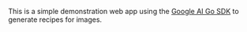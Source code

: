 This is a simple demonstration web app using the [Google AI Go SDK](https://github.com/google/generative-ai-go) to generate recipes for images.
